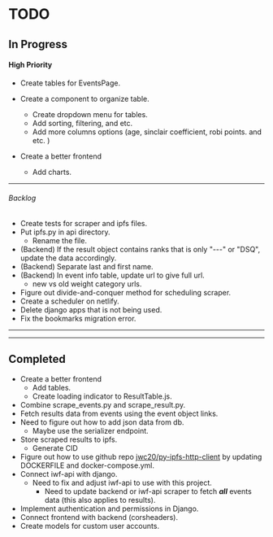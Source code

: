 # TODO

## In Progress

#### High Priority

- Create tables for EventsPage.

- Create a component to organize table.
  - Create dropdown menu for tables.
  - Add sorting, filtering, and etc.
  - Add more columns options (age, sinclair coefficient, robi points. and etc. )
- Create a better frontend
  - Add charts.

---

###### Backlog

- Create tests for scraper and ipfs files.
- Put ipfs.py in api directory.
  - Rename the file.
- (Backend) If the result object contains ranks that is only "---" or "DSQ", update the data accordingly.
- (Backend) Separate last and first name.
- (Backend) In event info table, update url to give full url.
  - new vs old weight category urls.
- Figure out divide-and-conquer method for scheduling scraper.
- Create a scheduler on netlify.
- Delete django apps that is not being used.
- Fix the bookmarks migration error.

---

---

## Completed

- Create a better frontend
  - Add tables.
  - Create loading indicator to ResultTable.js.
- Combine scrape_events.py and scrape_result.py.
- Fetch results data from events using the event object links.
- Need to figure out how to add json data from db.
  - Maybe use the serializer endpoint.
- Store scraped results to ipfs.
  - Generate CID
- Figure out how to use github repo [jwc20/py-ipfs-http-client](https://github.com/jwc20/py-ipfs-http-client) by updating DOCKERFILE and docker-compose.yml.
- Connect iwf-api with django.
  - Need to fix and adjust iwf-api to use with this project.
    - Need to update backend or iwf-api scraper to fetch **_all_** events data (this also applies to results).
- Implement authentication and permissions in Django.
- Connect frontend with backend (corsheaders).
- Create models for custom user accounts.
